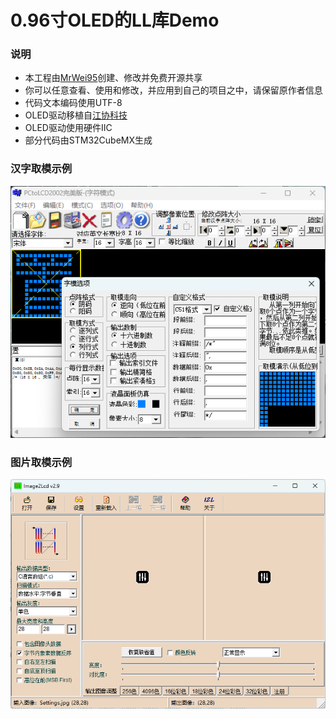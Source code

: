 # 0.96寸OLED的LL库Demo
### 说明
  * 本工程由[MrWei95](https://github.com/MrWei95)创建、修改并免费开源共享
  * 你可以任意查看、使用和修改，并应用到自己的项目之中，请保留原作者信息
  * 代码文本编码使用UTF-8
  * OLED驱动移植自[江协科技](https://jiangxiekeji.com/)
  * OLED驱动使用硬件IIC
  * 部分代码由STM32CubeMX生成
### 汉字取模示例
<img src="./Documents/汉字取模.png" class="" title="汉字取模" >

### 图片取模示例
<img src="./Documents/图片取模.png" class="" title="图片取模" >
